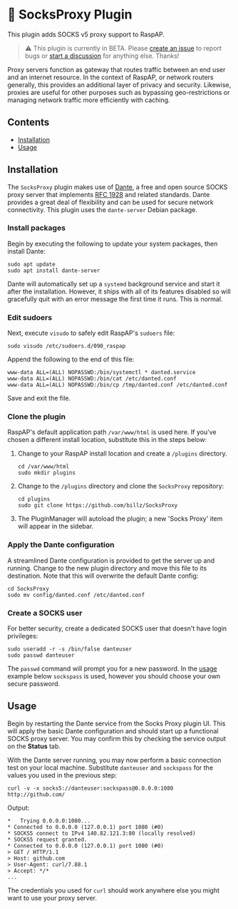 # 🧦 SocksProxy Plugin
This plugin adds SOCKS v5 proxy support to RaspAP.

> ⚠️ This plugin is currently in BETA. Please [create an issue](https://github.com/billz/SocksProxy/issues) to report bugs or [start a discussion](https://github.com/billz/SocksProxy/discussions) for anything else. Thanks!

Proxy servers function as gateway that routes traffic between an end user and an internet resource. In the context of RaspAP, or network routers generally, this provides an additional layer of privacy and security. Likewise, proxies are useful for other purposes such as bypassing geo-restrictions or managing network traffic more efficiently with caching.

## Contents
 - [Installation](#installation)
 - [Usage](#usage)

## Installation
The `SocksProxy` plugin makes use of [Dante](https://www.inet.no/dante/), a free and open source SOCKS proxy server that implements [RFC 1928](https://datatracker.ietf.org/doc/html/rfc1928) and related standards. Dante provides a great deal of flexibility and can be used for secure network connectivity. This plugin uses the `dante-server` Debian package.

### Install packages
Begin by executing the following to update your system packages, then install Dante:

```
sudo apt update
sudo apt install dante-server
```

Dante will automatically set up a `systemd` background service and start it after the installation. However, it ships with all of its features disabled so will gracefully quit with an error message the first time it runs. This is normal.

### Edit sudoers
Next, execute `visudo` to safely edit RaspAP's `sudoers` file:

```
sudo visudo /etc/sudoers.d/090_raspap
```

Append the following to the end of this file:

```
www-data ALL=(ALL) NOPASSWD:/bin/systemctl * danted.service
www-data ALL=(ALL) NOPASSWD:/bin/cat /etc/danted.conf
www-data ALL=(ALL) NOPASSWD:/bin/cp /tmp/danted.conf /etc/danted.conf
```

Save and exit the file.

### Clone the plugin
RaspAP's default application path `/var/www/html` is used here. If you've chosen a different install location, substitute this in the steps below:

1. Change to your RaspAP install location and create a `/plugins` directory.
   ```
   cd /var/www/html
   sudo mkdir plugins
   ```
3. Change to the `/plugins` directory and clone the `SocksProxy` repository:
   ```
   cd plugins
   sudo git clone https://github.com/billz/SocksProxy
   ```
4. The PluginManager will autoload the plugin; a new 'Socks Proxy' item will appear in the sidebar.

### Apply the Dante configuration
A streamlined Dante configuration is provided to get the server up and running. Change to the new plugin directory and move this file to its destination. Note that this will overwrite the default Dante config:
```
cd SocksProxy
sudo mv config/danted.conf /etc/danted.conf
```

### Create a SOCKS user
For better security, create a dedicated SOCKS user that doesn't have login privileges: 
```
sudo useradd -r -s /bin/false danteuser
sudo passwd danteuser
```
The `passwd` command will prompt you for a new password. In the [usage](#usage) example below `sockspass` is used, however you should choose your own secure password.

## Usage
Begin by restarting the Dante service from the Socks Proxy plugin UI. This will apply the basic Dante configuration and should start up a functional SOCKS proxy server. You may confirm this by checking the service output on the **Status** tab.

With the Dante server running, you may now perform a basic connection test on your local machine. Substitute `danteuser` and `sockspass` for the values you used in the previous step:
```
curl -v -x socks5://danteuser:sockspass@0.0.0.0:1080 http://github.com/
```
Output:
```
*   Trying 0.0.0.0:1080...
* Connected to 0.0.0.0 (127.0.0.1) port 1080 (#0)
* SOCKS5 connect to IPv4 140.82.121.3:80 (locally resolved)
* SOCKS5 request granted.
* Connected to 0.0.0.0 (127.0.0.1) port 1080 (#0)
> GET / HTTP/1.1
> Host: github.com
> User-Agent: curl/7.88.1
> Accept: */*
...
```
The credentials you used for `curl` should work anywhere else you might want to use your proxy server.


